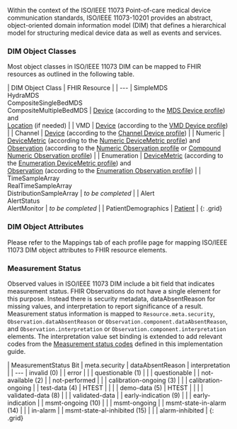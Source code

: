 Within the context of the ISO/IEEE 11073 Point-of-care medical device communication standards, ISO/IEEE 11073-10201 provides an abstract, object-oriented domain information model (DIM) that defines a hierarchical model for structuring medical device data as well as events and services.

### DIM Object Classes
Most object classes in ISO/IEEE 11073 DIM can be mapped to FHIR resources as outlined in the following table.

| DIM Object Class | FHIR Resource |
| ---
| SimpleMDS <br/>HydraMDS <br/>CompositeSingleBedMDS <br/>CompositeMultipleBedMDS | [Device]({{site.data.fhir.path}}device.html) (according to the [MDS Device profile](MdsDevice.html)) and <br/>[Location]({{site.data.fhir.path}}location.html) (if needed) |
| VMD | [Device]({{site.data.fhir.path}}device.html) (according to the [VMD Device profile](VmdDevice.html)) |
| Channel | [Device]({{site.data.fhir.path}}device.html) (according to the [Channel Device profile](ChannelDevice.html)) |
| Numeric | [DeviceMetric]({{site.data.fhir.path}}devicemetric.html) (according to the [Numeric DeviceMetric profile](NumericDeviceMetric.html)) and <br/>[Observation]({{site.data.fhir.path}}observation.html) (according to the [Numeric Observation profile](NumericObservation.html) or [Compound Numeric Observation profile](CompoundNumericObservation.html)) |
| Enumeration | [DeviceMetric]({{site.data.fhir.path}}devicemetric.html) (according to the [Enumeration DeviceMetric profile](EnumerationDeviceMetric.html)) and <br/>[Observation]({{site.data.fhir.path}}observation.html) (according to the [Enumeration Observation profile](EnumerationObservation.html)) |
| TimeSampleArray <br/> RealTimeSampleArray<br/> DistributionSampleArray | *to be completed* |
| Alert <br/> AlertStatus <br/> AlertMonitor | *to be completed* |
| PatientDemographics | [Patient]({{site.data.fhir.path}}patient.html) |
{: .grid}

### DIM Object Attributes
Please refer to the Mappings tab of each profile page for mapping ISO/IEEE 11073 DIM object attributes to FHIR resource elements.

### Measurement Status
Observed values in ISO/IEEE 11073 DIM include a bit field that indicates measurement status. FHIR Observations do not have a single element for this purpose. Instead there is security metadata, dataAbsentReason for missing values, and interpretation to report significance of a result.  
Measurement status information is mapped to `Resource.meta.security`, `Observation.dataAbsentReason` or `Observation.component.dataAbsentReason`, and `Observation.interpretation` or `Observation.component.interpretation` elements. The interpretation value set binding is extended to add relevant codes from the [Measurement status codes](measurement-status.html) defined in this implementation guide.

| MeasurementStatus Bit | meta.security | dataAbsentReason | interpretation |
| ---
| invalid (0) | | error | |
| questionable (1) | | | questionable |
| not-available (2) | | not-performed | |
| calibration-ongoing (3) | | | calibration-ongoing |
| test-data (4) | HTEST | | |
| demo-data (5) | HTEST | | |
| validated-data (8) | | | validated-data |
| early-indication (9) | | | early-indication |
| msmt-ongoing (10) | | | msmt-ongoing |
| msmt-state-in-alarm (14) | | | in-alarm |
| msmt-state-al-inhibited (15) | | | alarm-inhibited |
{: .grid}
